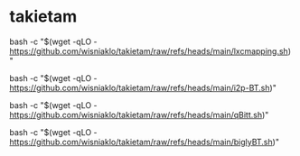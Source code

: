 # takietam

bash -c "$(wget -qLO - https://github.com/wisniaklo/takietam/raw/refs/heads/main/lxcmapping.sh)"

bash -c "$(wget -qLO - https://github.com/wisniaklo/takietam/raw/refs/heads/main/i2p-BT.sh)"

bash -c "$(wget -qLO - https://github.com/wisniaklo/takietam/raw/refs/heads/main/qBitt.sh)"

bash -c "$(wget -qLO - https://github.com/wisniaklo/takietam/raw/refs/heads/main/biglyBT.sh)"
